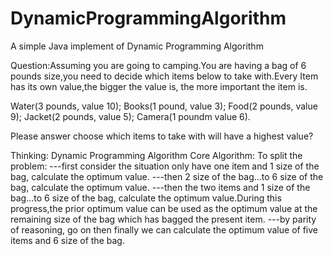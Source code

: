 # DynamicProgrammingAlgorithm
A simple Java implement of Dynamic Programming Algorithm

Question:Assuming you are going to camping.You are having a bag of 6 pounds size,you need to decide which items below to take with.Every Item has its own value,the bigger the value is, the more important the item is.

Water(3 pounds, value 10);
Books(1 pound, value 3);
Food(2 pounds, value 9);
Jacket(2 pounds, value 5);
Camera(1 poundm value 6).

Please answer choose which items to take with will have a highest value?

Thinking:
  Dynamic Programming Algorithm
     Core Algorithm:
           To split the problem:
           ---first consider the situation only have one item and 1 size of the bag,
              calculate the optimum value.
           ---then 2 size of the bag...to 6 size of the bag,
               calculate the optimum value.
           ---then the two items and 1 size of the bag...to 6 size of the bag,
               calculate the optimum value.During this progress,the prior optimum value
               can be used as the optimum value at the remaining size of
               the bag which has bagged the present item.
           ---by parity of reasoning, go on then finally we can calculate the optimum
               value of five items and 6 size of the bag.
